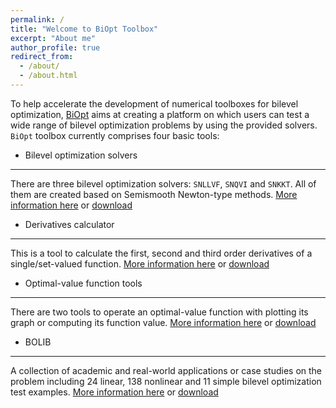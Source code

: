 ```yaml
---
permalink: /
title: "Welcome to BiOpt Toolbox"
excerpt: "About me"
author_profile: true
redirect_from: 
  - /about/
  - /about.html
---
```


To help accelerate the development of numerical toolboxes for bilevel optimization, [BiOpt](\files\BiOpt-toolbox.zip) aims at creating a platform on which users can test a wide range of bilevel optimization problems by using the provided solvers. $\texttt{BiOpt}$ toolbox currently comprises four basic tools:

* Bilevel optimization solvers
---
There are three bilevel optimization solvers: $\texttt{SNLLVF}$, $\texttt{SNQVI}$ and $\texttt{SNKKT}$. All of them are created based on Semismooth Newton-type methods.  [More information here](https://biopt.github.io/solvers/) or [download](\files\BiOpt-Solvers.zip)

* Derivatives calculator
---
This is a tool to calculate the first, second and third order derivatives of a single/set-valued function. [More information here](https://biopt.github.io/getderivatives/) or [download](\files\GetDerivatives.zip)

* Optimal-value function tools
---
There are two tools to operate an optimal-value function with plotting  its graph or computing its function value.  [More information here](https://biopt.github.io/valuefunc/) or [download](\files\OptValFunc.zip)

* BOLIB
---
A collection of academic and real-world applications or case studies on the problem including 24 linear, 138 nonlinear and 11 simple bilevel optimization test examples. [More information here](https://biopt.github.io/bolib/) or [download](\files\BOLIBExamples.zip) 


